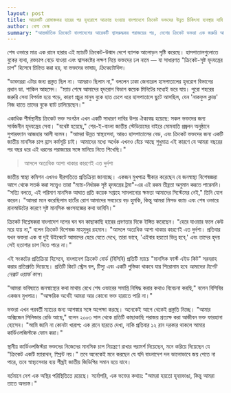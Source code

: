 ```yaml
---
layout: post
title: আরেকটি রোমাঞ্চকর হারের পর হৃদরোগে আক্রান্ত হওয়ায় বাংলাদেশে ক্রিকেট ভক্তদের উন্নত চিকিৎসা ব্যবস্থার দাবি
author: খেলা ডেস্ক
summary: "আন্তর্জাতিক ক্রিকেটে বাংলাদেশের আরেকটি শ্বাসরুদ্ধকর পরাজয়ের পর, দেশের ক্রিকেট ভক্তরা এক জরুরি আন্দোলনের আহ্বান জানিয়েছে। তাদের দাবি: পরাজয়ের পর দেশে বারবার ঘটে চলা হার্ট অ্যাটাকের ঘটনাগুলোর জন্য আরও উন্নত স্বাস্থ্যসেবার প্রয়োজন।"
---
```


শেষ ওভারে মাত্র এক রানে হারার এই ম্যাচটি ক্রিকেট-উন্মাদ দেশে ব্যাপক আলোড়ন সৃষ্টি করেছে। হাসপাতালগুলোতে বুকের ব্যথা, রক্তচাপ বেড়ে যাওয়া এবং শ্বাসকষ্টের লক্ষণ নিয়ে ভক্তদের ঢল নামে — যা সাধারণত "ক্রিকেট-সৃষ্ট হৃদযন্ত্রের চাপ" হিসেবে চিহ্নিত করা হয়, বা ভক্তদের ভাষায়, *ক্রিকেটোসিস*।

"ডাক্তাররা এটার জন্য প্রস্তুত ছিল না। আমরাও ছিলাম না," বললেন ঢাকা জেনারেল হাসপাতালের হৃদরোগ বিভাগের প্রধান ডা. শাকিল আহমেদ। "ম্যাচ শেষে আমাদের হৃদরোগ বিভাগ কয়েক মিনিটের মধ্যেই ভরে যায়। পুরো শহরের জরুরি সেবা বিপর্যস্ত হয়ে পড়ে, কারণ প্রচুর মানুষ বুকে হাত চেপে ধরে হাসপাতালে ছুটে আসছিল, যেন 'নাকফুল ক্লান্ত' নিজ হাতে তাদের বুকে ব্যাট চালিয়েছেন।"

একাধিক শীর্ষস্থানীয় ক্রিকেট ভক্ত সংগঠন এখন একটি সাধারণ দাবির উপর ঐক্যবদ্ধ হয়েছে: সকল ভক্তদের জন্য সার্বজনীন হৃদযন্ত্রের সেবা। "যথেষ্ট হয়েছে," শের-ই-বাংলা জাতীয় স্টেডিয়ামের বাইরে মোমবাতি প্রজ্বলন অনুষ্ঠানে সুপারফ্যান আজহার আলী বলেন। "আমরা উন্নত স্বাস্থ্যসেবা, আরও হাসপাতালের বেড, এবং ক্রিকেট ভক্তদের জন্য একটি জাতীয় মানসিক চাপ হ্রাস কর্মসূচি চাই। আমাদের মধ্যে অর্ধেক এখনও বেঁচে আছে শুধুমাত্র এই কারণে যে আমরা বছরের পর বছর ধরে এই ধরনের পরাজয়ের সঙ্গে মানিয়ে নিতে শিখেছি।"


> আসলে অত্যধিক আশা থাকার কারণেই এত দুর্দশা


জাতীয় স্বাস্থ্য কমিশন এখনও ধীরগতিতে প্রতিক্রিয়া জানাচ্ছে। একজন মুখপাত্র স্বীকার করেছেন যে জনস্বাস্থ্য বিশেষজ্ঞরা আগে থেকে সতর্ক করা সত্ত্বেও তারা "ম্যাচ-নির্ধারক সৃষ্ট হৃদযন্ত্রের ট্রমা"-এর এই রকম তীব্রতা অনুমান করতে পারেননি। "সত্যি বলতে, এই পরিমাণ মানসিক আঘাত প্রতি কয়েক সপ্তাহে সামলানোর ক্ষমতা আমাদের সিস্টেমের নেই," তিনি যোগ করেন। "আমরা মনে করেছিলাম হার্টের রোগ আমাদের সবচেয়ে বড় হুমকি, কিন্তু আমরা মিসড ক্যাচ এবং শেষ ওভারে রানআউটের কারণে সৃষ্ট মানসিক ধ্বংসযজ্ঞের কথা ভাবিনি।"

ক্রিকেট বিশ্লেষকরা বাংলাদেশ দলের ঘন ঘন কাছাকাছি হারের প্রবণতার দিকে ইঙ্গিত করেছেন। "হেরে যাওয়ার ফলে কেউ মরে যায় না," বলেন ক্রিকেট বিশেষজ্ঞ মাহমুদুর রহমান। "আসলে অত্যধিক আশা থাকার কারণেই এত দুর্দশা। প্রতিবার যখন ভক্তরা এক বা দুই উইকেটে আমাদের হেরে যেতে দেখে, তারা ভাবে, 'এইবার হয়তো ভিন্ন হবে,' এবং তাদের হৃদয় সেই হতাশার চাপ নিতে পারে না।"

এই সংকটের প্রতিক্রিয়া হিসেবে, বাংলাদেশ ক্রিকেট বোর্ড (বিসিবি) প্রতিটি ম্যাচে "মানসিক ফার্স্ট এইড কিট" সরবরাহ করার প্রতিশ্রুতি দিয়েছে। প্রতিটি কিটে স্ট্রেস বল, টিস্যু এবং একটি পুস্তিকা থাকবে যার শিরোনাম হবে *আমাদের টার্গেট নেক্সট ওয়ার্ল্ড কাপ*।

"আমরা ভবিষ্যতে জনস্বাস্থ্যের কথা মাথায় রেখে শেষ ওভারের সমাপ্তি নিষিদ্ধ করার কথাও বিবেচনা করছি," বলেন বিসিবির একজন মুখপাত্র। "আক্ষরিক অর্থেই আমরা আর কোনো ভক্ত হারাতে পারি না।"

ভক্তরা এখন পরবর্তী ম্যাচের জন্য আশঙ্কার সঙ্গে অপেক্ষা করছে। অনেকেই আগে থেকেই প্রস্তুতি নিচ্ছে। "আমার অক্সিজেন সিলিন্ডার রেডি আছে," বলেন ২০০৩ সাল থেকে প্রতিটি কাছাকাছি পরাজয় প্রত্যক্ষ করা আজীবন ভক্ত ফারহানা হোসেন। "আমি জানি না কোনটা খারাপ: এক রানে হারতে দেখা, নাকি প্রতিবার ১২ রান দরকার থাকলে আমার কার্ডিওলজিস্টকে ফোন করা।"

স্থানীয় কার্ডিওলজিস্টরা ভক্তদের নিজেদের মানসিক চাপ নিয়ন্ত্রণে রাখার পরামর্শ দিয়েছেন, মনে করিয়ে দিয়েছেন যে "ক্রিকেট একটি ম্যারাথন, স্প্রিন্ট নয়।" তবে অনেকেই মনে করছেন যে যদি বাংলাদেশ দল ভালোভাবে জয় পেতে না পারে, তবে স্বাস্থ্যসেবার ব্যয় শীঘ্রই জাতীয় জিডিপির সমান হয়ে যাবে।

বর্তমানে দেশ এক অস্থির পরিস্থিতিতে রয়েছে। সর্বোপরি, এক ভক্তের কথায়: "আমরা হয়তো হৃদয়ভাঙা, কিন্তু আমরা তাতে অভ্যস্ত।"
